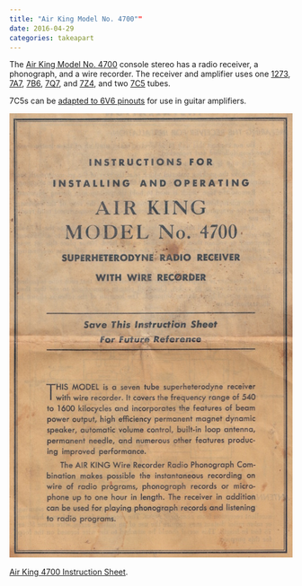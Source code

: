 ```yaml
---
title: "Air King Model No. 4700""
date: 2016-04-29
categories: takeapart
---
```


The [Air King Model No. 4700](http://www.radiomuseum.org/r/airking_4700_2.html) console stereo
has a radio receiver, a phonograph, and a wire recorder. The receiver and amplifier uses one
[1273](http://www.radiomuseum.org/tubes/tube_1273.html), [7A7](http://www.radiomuseum.org//tubes/tube_7a7.html),
[7B6](http://www.radiomuseum.org//tubes/tube_7b6.html), [7Q7](http://www.radiomuseum.org//tubes/tube_7q7.html),
and [7Z4](http://www.radiomuseum.org/tubes/tube_7z4.html), and two [7C5](http://www.radiomuseum.org//tubes/tube_7c5.html)
tubes.

7C5s can be [adapted to 6V6 pinouts](http://shop.vintagesoundworkbench.com/product.sc?productId=6) for use
in guitar amplifiers.

![Cover of Air King 4700 Instruction Sheet](/assets/images/air-king-4700.jpg)

[Air King 4700 Instruction Sheet](/assets/images/air-king-4700-instruction-sheet.pdf).
